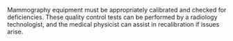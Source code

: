 Mammography equipment must be appropriately calibrated and checked for deficiencies. These quality control tests can be performed by a radiology technologist, and the medical physicist can assist in recalibration if issues arise.